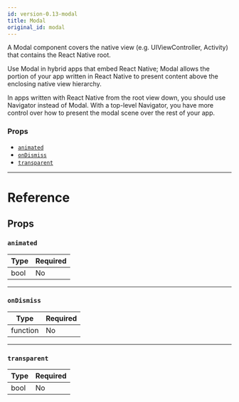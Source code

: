 ```yaml
---
id: version-0.13-modal
title: Modal
original_id: modal
---
```


A Modal component covers the native view (e.g. UIViewController, Activity) that contains the React Native root.

Use Modal in hybrid apps that embed React Native; Modal allows the portion of your app written in React Native to present content above the enclosing native view hierarchy.

In apps written with React Native from the root view down, you should use Navigator instead of Modal. With a top-level Navigator, you have more control over how to present the modal scene over the rest of your app.

### Props

- [`animated`](modal.md#animated)
- [`onDismiss`](modal.md#ondismiss)
- [`transparent`](modal.md#transparent)

---

# Reference

## Props

### `animated`

| Type | Required |
| ---- | -------- |
| bool | No       |

---

### `onDismiss`

| Type     | Required |
| -------- | -------- |
| function | No       |

---

### `transparent`

| Type | Required |
| ---- | -------- |
| bool | No       |
